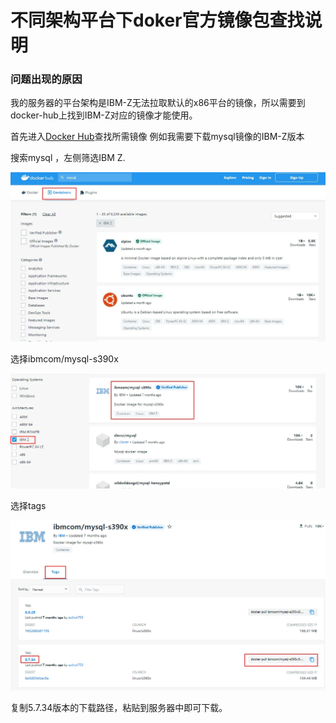 # 不同架构平台下doker官方镜像包查找说明


### 问题出现的原因

我的服务器的平台架构是IBM-Z无法拉取默认的x86平台的镜像，所以需要到docker-hub上找到IBM-Z对应的镜像才能使用。

首先进入[Docker Hub](https://registry.hub.docker.com/search?q=&type=image)查找所需镜像
例如我需要下载mysql镜像的IBM-Z版本

搜索mysql ，左侧筛选IBM Z.

![不同平台镜像拉取1](/postimages/不同平台镜像拉取1.webp)

选择ibmcom/mysql-s390x

![不同平台镜像拉取2](/postimages/不同平台镜像拉取2.webp)

选择tags

![不同平台镜像拉取3](/postimages/不同平台镜像拉取3.webp)

复制5.7.34版本的下载路径，粘贴到服务器中即可下载。






